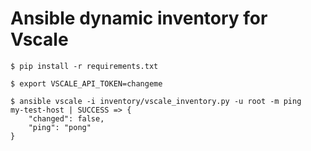 # Ansible dynamic inventory for Vscale

```
$ pip install -r requirements.txt

$ export VSCALE_API_TOKEN=changeme

$ ansible vscale -i inventory/vscale_inventory.py -u root -m ping
my-test-host | SUCCESS => {
    "changed": false,
    "ping": "pong"
}
```
